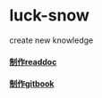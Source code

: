 # luck-snow
create new knowledge

#### [制作readdoc](https://readthedocs.org/accounts/login/)

#### [制作gitbook](https://www.gitbook.com/)

